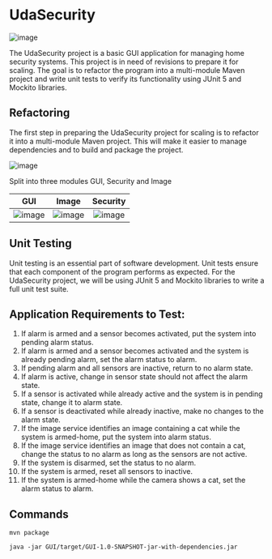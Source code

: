 # UdaSecurity

![image](https://user-images.githubusercontent.com/29601694/235325906-3e1dce5d-4867-4c25-805c-3fc0b74300cf.png)

The UdaSecurity project is a basic GUI application for managing home security systems. This project is in need of revisions to prepare it for scaling. The goal is to refactor the program into a multi-module Maven project and write unit tests to verify its functionality using JUnit 5 and Mockito libraries.

## Refactoring
The first step in preparing the UdaSecurity project for scaling is to refactor it into a multi-module Maven project. This will make it easier to manage dependencies and to build and package the project.

![image](https://user-images.githubusercontent.com/29601694/235325974-b9a3a4ee-eb97-41ca-afe9-84981838682a.png)


Split into three modules GUI, Security and Image


GUI            |  Image | Security
:-------------------------:|:-------------------------:|:----------------:
![image](https://user-images.githubusercontent.com/29601694/235326057-f6e086aa-1e66-4273-8595-d98b651f9ca0.png)  |  ![image](https://user-images.githubusercontent.com/29601694/235326144-ce85d412-38c5-4f2d-ac64-1a4e906988b3.png) | ![image](https://user-images.githubusercontent.com/29601694/235326194-26b7e988-60d1-4ae6-9c43-e1df548c1ada.png)
 

## Unit Testing
Unit testing is an essential part of software development. Unit tests ensure that each component of the program performs as expected. For the UdaSecurity project, we will be using JUnit 5 and Mockito libraries to write a full unit test suite.

## Application Requirements to Test:
1. If alarm is armed and a sensor becomes activated, put the system into pending alarm status.
2. If alarm is armed and a sensor becomes activated and the system is already pending alarm, set the alarm status to alarm.
3. If pending alarm and all sensors are inactive, return to no alarm state.
4. If alarm is active, change in sensor state should not affect the alarm state.
5. If a sensor is activated while already active and the system is in pending state, change it to alarm state.
6. If a sensor is deactivated while already inactive, make no changes to the alarm state.
7. If the image service identifies an image containing a cat while the system is armed-home, put the system into alarm status.
8. If the image service identifies an image that does not contain a cat, change the status to no alarm as long as the sensors are not active.
9. If the system is disarmed, set the status to no alarm.
10. If the system is armed, reset all sensors to inactive.
11. If the system is armed-home while the camera shows a cat, set the alarm status to alarm.

## Commands

`mvn package`

`java -jar GUI/target/GUI-1.0-SNAPSHOT-jar-with-dependencies.jar`
